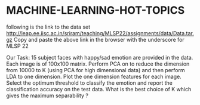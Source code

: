 # MACHINE-LEARNING-HOT-TOPICS
following is the link to the data set
http://leap.ee.iisc.ac.in/sriram/teaching/MLSP22/assignments/data/Data.tar.gz
Copy and paste the above link in the browser with the underscore for MLSP 22

Our Task:
15 subject faces with happy/sad emotion are provided in the data. Each image is of
100x100 matrix. Perform PCA on to reduce the dimension from 10000 to K (using
PCA for high dimensional data) and then perform LDA to one dimension. Plot the one
dimension features for each image. Select the optimum threshold to classify the emotion
and report the classification accuracy on the test data. What is the best choice of K
which gives the maximum separability ?
